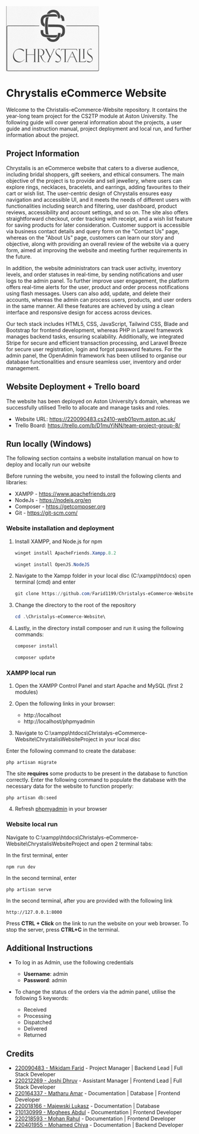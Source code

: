<img src="https://github.com/Farid1199/Christalys-eCommerce-Website/blob/main/ChrystalisWebsiteProject/public/Images/CatalogueImg/logo.png" width="250" height="175">

# Chrystalis eCommerce Website
Welcome to the Christalis-eCommerce-Website repository. It contains the year-long team project for the CS2TP module at Aston University. The following guide will cover general information about the projects, a user guide and instruction manual, project deployment and local run, and further information about the project. 

## Project Information 
Chrystalis is an eCommerce website that caters to a diverse audience, including bridal shoppers, gift seekers, and ethical consumers. The main objective of the project is to provide and sell jewellery, where users can explore rings, necklaces, bracelets, and earrings, adding favourites to their cart or wish list. The user-centric design of Chrystalis ensures easy navigation and accessible UI, and it meets the needs of different users with functionalities including search and filtering, user dashboard, product reviews, accessibility and account settings, and so on. The site also offers straightforward checkout, order tracking with receipt, and a wish list feature for saving products for later consideration. Customer support is accessible via business contact details and query form on the "Contact Us" page, whereas on the "About Us" page, customers can learn our story and objective, along with providing an overall review of the website via a query form, aimed at improving the website and meeting further requirements in the future. 

In addition, the website administrators can track user activity, inventory levels, and order statuses in real-time, by sending notifications and user logs to the admin panel. To further improve user engagement, the platform offers real-time alerts for the user, product and order process notifications using flash messages. Users can also add, update, and delete their accounts, whereas the admin can process users, products, and user orders in the same manner. All these features are achieved by using a clean interface and responsive design for access across devices.  

Our tech stack includes HTML5, CSS, JavaScript, Tailwind CSS, Blade and Bootstrap for frontend development, whereas PHP in Laravel framework manages backend tasks, ensuring scalability. Additionally, we integrated Stripe for secure and efficient transaction processing, and Laravel Breeze for secure user registration, login and forgot password features. For the admin panel, the OpenAdmin framework has been utilised to organise our database functionalities and ensure seamless user, inventory and order management. 

## Website Deployment + Trello board 
The website has been deployed on Aston University’s domain, whereas we successfully utilised Trello to allocate and manage tasks and roles. 

* Website URL: https://220090483.cs2410-web01pvm.aston.ac.uk/ 
* Trello Board: https://trello.com/b/D1muYjNN/team-project-group-8/ 

## Run locally (Windows) 
The following section contains a website installation manual on how to deploy and locally run our website

Before running the website, you need to install the following clients and libraries: 
* XAMPP - https://www.apachefriends.org
* NodeJs - https://nodejs.org/en
* Composer - https://getcomposer.org
* Git - https://git-scm.com/

### Website installation and deployment

1. Install XAMPP, and Node.js for npm
    ```powershell
    winget install ApacheFriends.Xampp.8.2
    ```
    ```powershell
    winget install OpenJS.NodeJS
    ```
    
2. Navigate to the Xampp folder in your local disc (C:\xampp\htdocs) open terminal (cmd) and enter
   ```powershell
   git clone https://github.com/Farid1199/Christalys-eCommerce-Website.git
   ```

4. Change the directory to the root of the repository
    ```powershell
    cd .\Christalys-eCommerce-Website\
    ```

5. Lastly, in the directory install composer and run it using the following commands: 
    ```powershell
    composer install 
    ```
    ```powershell
    composer update
    ```
    
### XAMPP local run
1. Open the XAMPP Control Panel and start Apache and MySQL (first 2 modules)

2. Open the following links in your browser:
    - http://localhost
    - http://localhost/phpmyadmin
      
3. Navigate to C:\xampp\htdocs\Christalys-eCommerce-Website\ChrystalisWebsiteProject in your local disc

Enter the following command to create the database: 

    php artisan migrate


The site **requires** some products to be present in the database to function correctly.
Enter the following command to populate the database with the necessary data for the website to function properly:

    php artisan db:seed

4. Refresh [phpmyadmin](http://localhost/phpmyadmin) in your browser 
    
### Website local run

Navigate to C:\xampp\htdocs\Christalys-eCommerce-Website\ChrystalisWebsiteProject and open 2 terminal tabs:

In the first terminal, enter 

    npm run dev

In the second terminal, enter


    php artisan serve


In the second terminal, after you are provided with the following link 


    http://127.0.0.1:8000

Press **CTRL + Click** on the link to run the website on your web browser. 
To stop the server, press **CTRL+C** in the terminal. 

## Additional Instructions 

- To log in as Admin, use the following credentials
  - **Username**: admin
  - **Password**: admin
 
- To change the status of the orders via the admin panel, utilise the following 5 keywords:
  - Received
  - Processing
  - Dispatched
  - Delivered
  - Returned 

## Credits 
- [220090483 - Mikidam Farid](https://github.com/Farid1199) - Project Manager | Backend Lead | Full Stack Developer
- [220212269 - Joshi Dhruv](https://github.com/03DhruvJoshi) - Assistant Manager | Frontend Lead | Full Stack Developer
- [220164337 - Matharu Amar](https://github.com/A1Matharu) - Documentation | Database | Frontend Developer
- [220018166 - Majewski Lukasz](https://github.com/Lukasz-Majewski1) - Documentation | Database
- [210130999 - Moghees Abdul](https://github.com/Abdul-moghees) - Documentation | Frontend Developer
- [220218593 - Mohan Rahul](https://github.com/rahulmzz) - Documentation | Frontend Developer 
- [220401955 - Mohamed Chiya](https://github.com/arslxxn) - Documentation | Backend Developer

